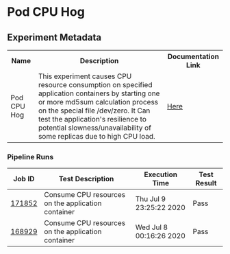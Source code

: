 # Pod CPU Hog

## Experiment Metadata

<table>
<tr>
<th> Name </th>
<th> Description </th>
<th> Documentation Link </th>
</tr>
<tr>
 <td> Pod CPU Hog </td>
 <td> This experiment causes CPU resource consumption on specified application containers by starting one or more md5sum calculation process on the special file /dev/zero. It Can test the application's resilience to potential slowness/unavailability of some replicas due to high CPU load.</td>
 <td>  <a href="https://docs.litmuschaos.io/docs/pod-cpu-hog/"> Here </a> </td>
 </tr>
 </table>

 ### Pipeline Runs

 
| Job ID |   Test Description         | Execution Time |Test Result   |
 |---------|---------------------------| --------------|--------|
|     <a href= "https://gitlab.mayadata.io/litmuschaos/litmus-e2e/-/jobs/171852">171852</a>           |  Consume CPU resources on the application container           | Thu Jul  9 23:25:22 2020  | Pass |
 |    <a href= "https://gitlab.mayadata.io/litmuschaos/litmus-e2e/-/jobs/168929">168929</a>   |  Consume CPU resources on the application container           |  Wed Jul  8 00:16:26 2020     |Pass  |

